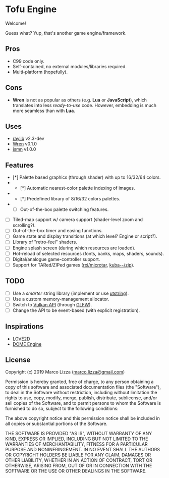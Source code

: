 # Tofu Engine

Welcome!

Guess what? Yup, that's another game engine/framework.

## Pros

* C99 code only.
* Self-contained, no external modules/libraries required.
* Multi-platform (hopefully).

## Cons

* **Wren** is not as popular as others (e.g. **Lua** or **JavaScript**), which translates into less *ready-to-use* code. However, embedding is much more seamless than with **Lua**.

## Uses

* [raylib](https://www.raylib.com/) v2.3-dev
* [Wren](https://wren.io/) v0.1.0
* [jsmn](https://zserge.com/jsmn.html/) v1.0.0

## Features

- [*] Palette based graphics (through shader) with up to 16/32/64 colors.
- - [*] Automatic nearest-color palette indexing of images.
- - [*] Predefined library of 8/16/32 colors palettes.
- - [ ] Out-of-the-box palette switching features.
- [ ] Tiled-map support w/ camera support (shader-level zoom and scrolling?).
- [ ] Out-of-the-box timer and easing functions.
- [ ] Game state and display transitions (at which level? Engine or script?).
- [ ] Library of "retro-feel" shaders.
- [ ] Engine splash screen (during which resources are loaded).
- [ ] Hot-reload of selected resources (fonts, banks, maps, shaders, sounds).
- [ ] Digital/analogue game-controller support.
- [ ] Support for TARed/ZIPed games ([rxi/microtar](https://github.com/rxi/microtar), [kuba--/zip](https://github.com/kuba--/zip)).

## TODO

- [ ] Use a *smarter* string library (implement or use [utstring](http://troydhanson.github.io/uthash/utstring.html)).
- [ ] Use a custom memory-management allocator.
- [ ] Switch to [Vulkan API](https://www.khronos.org/vulkan/) (through [GLFW](https://www.glfw.org/)).
- [ ] Change the API to be event-based (with explicit registration).

## Inspirations

* [LOVE2D](https://love2d.org/)
* [DOME Engine](https://github.com/avivbeeri/dome/blob/master/src/vm.c)

## License

Copyright (c) 2019 Marco Lizza (marco.lizza@gmail.com)

Permission is hereby granted, free of charge, to any person obtaining a copy of this software and associated documentation files (the "Software"), to deal in the Software without restriction, including without limitation the rights to use, copy, modify, merge, publish, distribute, sublicense, and/or sell copies of the Software, and to permit persons to whom the Software is furnished to do so, subject to the following conditions:

The above copyright notice and this permission notice shall be included in all copies or substantial portions of the Software.

THE SOFTWARE IS PROVIDED "AS IS", WITHOUT WARRANTY OF ANY KIND, EXPRESS OR IMPLIED, INCLUDING BUT NOT LIMITED TO THE WARRANTIES OF MERCHANTABILITY, FITNESS FOR A PARTICULAR PURPOSE AND NONINFRINGEMENT. IN NO EVENT SHALL THE AUTHORS OR COPYRIGHT HOLDERS BE LIABLE FOR ANY CLAIM, DAMAGES OR OTHER LIABILITY, WHETHER IN AN ACTION OF CONTRACT, TORT OR OTHERWISE, ARISING FROM, OUT OF OR IN CONNECTION WITH THE SOFTWARE OR THE USE OR OTHER DEALINGS IN THE SOFTWARE.
